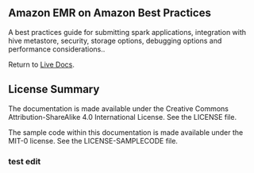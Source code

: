 ## Amazon EMR on Amazon Best Practices

A best practices guide for submitting spark applications, integration with hive metastore, security, storage options, debugging options and performance considerations..

Return to [Live Docs](https://aws.github.io/aws-emr-best-practices/).


## License Summary

The documentation is made available under the Creative Commons Attribution-ShareAlike 4.0 International License. See the LICENSE file.

The sample code within this documentation is made available under the MIT-0 license. See the LICENSE-SAMPLECODE file.

### test edit
